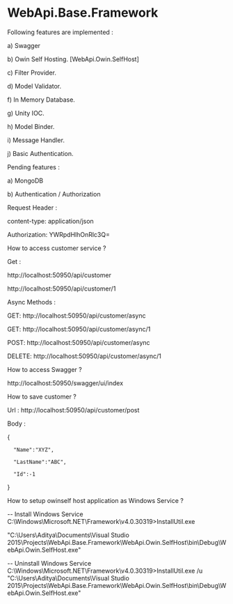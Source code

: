 # WebApi.Base.Framework

Following features are implemented :

a) Swagger

b) Owin Self Hosting. [WebApi.Owin.SelfHost]

c) Filter Provider.

d) Model Validator.

f) In Memory Database.

g) Unity IOC.

h) Model Binder.

i) Message Handler.

j) Basic Authentication.

Pending features : 

a) MongoDB 

b) Authentication / Authorization

Request Header :

content-type: application/json

Authorization: YWRpdHlhOnRlc3Q=


How to access customer service ?

Get :

http://localhost:50950/api/customer

http://localhost:50950/api/customer/1

Async Methods : 

GET:  http://localhost:50950/api/customer/async

GET:  http://localhost:50950/api/customer/async/1

POST: http://localhost:50950/api/customer/async

DELETE: http://localhost:50950/api/customer/async/1


How to access Swagger ?

http://localhost:50950/swagger/ui/index

How to save customer ?

Url : http://localhost:50950/api/customer/post

Body :

{

      "Name":"XYZ",
      
      "LastName":"ABC",
      
      "Id":-1
      
}


How to setup owinself host application as Windows Service ?

-- Install Windows Service
C:\Windows\Microsoft.NET\Framework\v4.0.30319>InstallUtil.exe 

"C:\Users\Aditya\Documents\Visual Studio 2015\Projects\WebApi.Base.Framework\WebApi.Owin.SelfHost\bin\Debug\WebApi.Owin.SelfHost.exe"

-- Uninstall Windows Service
C:\Windows\Microsoft.NET\Framework\v4.0.30319>InstallUtil.exe /u 
"C:\Users\Aditya\Documents\Visual Studio 2015\Projects\WebApi.Base.Framework\WebApi.Owin.SelfHost\bin\Debug\WebApi.Owin.SelfHost.exe"
